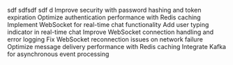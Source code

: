 sdf sdfsdf sdf d Improve security with password hashing and token expiration Optimize authentication performance with Redis caching Implement WebSocket for real-time chat functionality Add user typing indicator in real-time chat Improve WebSocket connection handling and error logging Fix WebSocket reconnection issues on network failure Optimize message delivery performance with Redis caching Integrate Kafka for asynchronous event processing